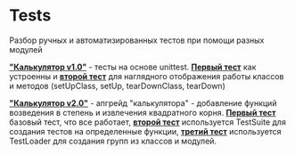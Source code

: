 # Tests

Разбор ручных и автоматизированных тестов при помощи разных модулей

[**"Калькулятор v1.0"**](https://github.com/kirill-kov/Projects/blob/master/unittest/calc.py) - тесты на основе unittest. 
[**Первый тест**](https://github.com/kirill-kov/Projects/blob/master/unittest/utest1_calc.py) как устроенны и 
[**второй тест**](https://github.com/kirill-kov/Projects/blob/master/unittest/utest2_calc.py) для наглядного отображения работы
классов и методов (setUpClass, setUp, tearDownClass, tearDown)

[**"Калькулятор v2.0"**](https://github.com/kirill-kov/Projects/blob/master/unittest/calc_pro.py) - апгрейд "калькулятора" - добавление функций возведения в степень и извлечения квадратного корня. 
[**Первый тест**](https://github.com/kirill-kov/Projects/blob/master/unittest/utest1_calc_pro.py) базовый тест, что все работает, 
[**второй тест**](https://github.com/kirill-kov/Projects/blob/master/unittest/calc_pro_test1_runner.py) используется TestSuite для создания тестов на определенные функции,
[**третий тест**](https://github.com/kirill-kov/Projects/blob/master/unittest/calc_pro_test2_runner.py) используется TestLoader для создания групп из классов и модулей.
